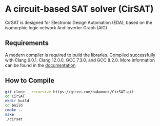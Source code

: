# A circuit-based SAT solver (CirSAT)
CirSAT is designed for Electronic Design Automation (EDA), based on the isomorphic logic network And Inverter Graph (AIG)

## Requirements
A modern compiler is required to build the libraries. 
Compiled successfully with Clang 6.0.1, Clang 12.0.0, GCC 7.3.0, and GCC 8.2.0. 
More information can be found in the [documentation](https://cirsat.readthedocs.io/en/latest/)

## How to Compile
```bash
git clone --recursive https://gitee.com/hukunmei/CirSAT.git 
cd CirSAT
mkdir build
cd build
cmake ..
make
./cirsat
```
